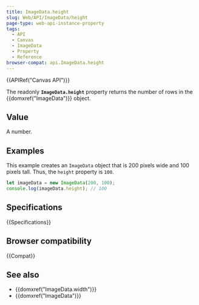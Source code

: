 ```yaml
---
title: ImageData.height
slug: Web/API/ImageData/height
page-type: web-api-instance-property
tags:
  - API
  - Canvas
  - ImageData
  - Property
  - Reference
browser-compat: api.ImageData.height
---
```


{{APIRef("Canvas API")}}

The readonly **`ImageData.height`** property returns the number
of rows in the {{domxref("ImageData")}} object.

## Value

A number.

## Examples

This example creates an `ImageData` object that is 200 pixels wide and 100
pixels tall. Thus, the `height` property is `100`.

```js
let imageData = new ImageData(200, 100);
console.log(imageData.height); // 100
```

## Specifications

{{Specifications}}

## Browser compatibility

{{Compat}}

## See also

- {{domxref("ImageData.width")}}
- {{domxref("ImageData")}}
